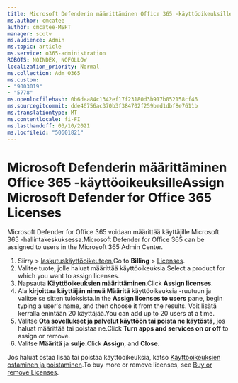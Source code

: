 ```yaml
---
title: Microsoft Defenderin määrittäminen Office 365 -käyttöoikeuksille
ms.author: cmcatee
author: cmcatee-MSFT
manager: scotv
ms.audience: Admin
ms.topic: article
ms.service: o365-administration
ROBOTS: NOINDEX, NOFOLLOW
localization_priority: Normal
ms.collection: Adm_O365
ms.custom:
- "9003019"
- "5778"
ms.openlocfilehash: 0b6dea84c1342ef17f23180d3b917b052158cf46
ms.sourcegitcommit: dde46756ac370b3f384702f259bed1dbf8e7611b
ms.translationtype: MT
ms.contentlocale: fi-FI
ms.lasthandoff: 03/10/2021
ms.locfileid: "50601821"
---
```

# <a name="assign-microsoft-defender-for-office-365-licenses"></a><span data-ttu-id="2ab67-102">Microsoft Defenderin määrittäminen Office 365 -käyttöoikeuksille</span><span class="sxs-lookup"><span data-stu-id="2ab67-102">Assign Microsoft Defender for Office 365 Licenses</span></span>

<span data-ttu-id="2ab67-103">Microsoft Defender for Office 365 voidaan määrittää käyttäjille Microsoft 365 -hallintakeskuksessa.</span><span class="sxs-lookup"><span data-stu-id="2ab67-103">Microsoft Defender for Office 365 can be assigned to users in the Microsoft 365 Admin Center.</span></span>

1. <span data-ttu-id="2ab67-104">Siirry   >  [laskutuskäyttöoikeuteen.](https://go.microsoft.com/fwlink/p/?linkid=842264)</span><span class="sxs-lookup"><span data-stu-id="2ab67-104">Go to **Billing** > [Licenses](https://go.microsoft.com/fwlink/p/?linkid=842264).</span></span>
2. <span data-ttu-id="2ab67-105">Valitse tuote, jolle haluat määrittää käyttöoikeuksia.</span><span class="sxs-lookup"><span data-stu-id="2ab67-105">Select a product for which you want to assign licenses.</span></span>
3. <span data-ttu-id="2ab67-106">Napsauta **Käyttöoikeuksien määrittäminen**.</span><span class="sxs-lookup"><span data-stu-id="2ab67-106">Click **Assign licenses**.</span></span>
4. <span data-ttu-id="2ab67-107">Ala **kirjoittaa käyttäjän nimeä Määritä**  käyttöoikeuksia -ruutuun ja valitse se sitten tuloksista.</span><span class="sxs-lookup"><span data-stu-id="2ab67-107">In the **Assign licenses to users**  pane, begin typing a user's name, and then choose it from the results.</span></span> <span data-ttu-id="2ab67-108">Voit lisätä kerralla enintään 20 käyttäjää.</span><span class="sxs-lookup"><span data-stu-id="2ab67-108">You can add up to 20 users at a time.</span></span>
5. <span data-ttu-id="2ab67-109">Valitse **Ota sovellukset ja palvelut käyttöön tai poista ne käytöstä,**  jos haluat määrittää tai poistaa ne.</span><span class="sxs-lookup"><span data-stu-id="2ab67-109">Click **Turn apps and services on or off**  to assign or remove.</span></span>
6. <span data-ttu-id="2ab67-110">Valitse **Määritä** ja **sulje.**</span><span class="sxs-lookup"><span data-stu-id="2ab67-110">Click **Assign**, and  **Close**.</span></span>

<span data-ttu-id="2ab67-111">Jos haluat ostaa lisää tai poistaa käyttöoikeuksia, katso [Käyttöoikeuksien ostaminen ja poistaminen](https://docs.microsoft.com/microsoft-365/commerce/licenses/buy-licenses#buy-or-remove-licenses-for-your-business-subscription).</span><span class="sxs-lookup"><span data-stu-id="2ab67-111">To buy more or remove licenses, see [Buy or remove Licenses](https://docs.microsoft.com/microsoft-365/commerce/licenses/buy-licenses#buy-or-remove-licenses-for-your-business-subscription).</span></span>